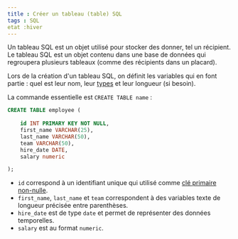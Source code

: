 ```yaml
---
title : Créer un tableau (table) SQL
tags : SQL
etat :hiver
---
```


Un tableau SQL est un objet utilisé pour stocker des donner, tel un récipient. Le tableau SQL est un objet contenu dans une base de données qui regroupera plusieurs tableaux (comme des récipients dans un placard).

Lors de la création d'un tableau SQL, on définit les variables qui en font partie : quel est leur nom, leur [types](https://www.w3schools.com/sql/sql_datatypes.asp) et leur longueur (si besoin).


La commande essentielle est `CREATE TABLE name` :

```SQL
CREATE TABLE employee (
	
	id INT PRIMARY KEY NOT NULL,
	first_name VARCHAR(25),
	last_name VARCHAR(50),
	team VARCHAR(50),
	hire_date DATE,
	salary numeric

);
````

- `id` correspond à un identifiant unique qui utilisé comme [clé primaire non-nulle](https://www.sqlite.org/lang_createtable.html#rowid).
- `first_name`, `last_name` et `team` correspondent à des variables texte de longueur précisée entre parenthèses.
- `hire_date` est de type `date` et permet de représenter des données temporelles.
- `salary` est au format `numeric`.
